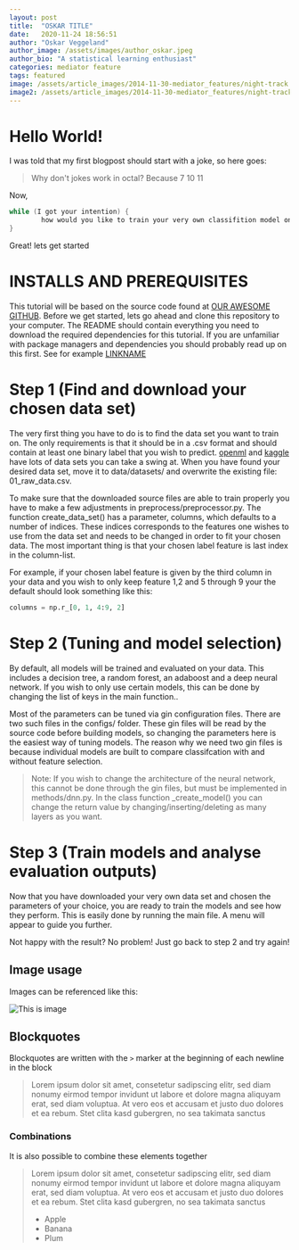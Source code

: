 ```yaml
---
layout: post
title:  "OSKAR TITLE"
date:   2020-11-24 18:56:51
author: "Oskar Veggeland"
author_image: /assets/images/author_oskar.jpeg
author_bio: "A statistical learning enthusiast"
categories: mediator feature
tags: featured
image: /assets/article_images/2014-11-30-mediator_features/night-track.JPG
image2: /assets/article_images/2014-11-30-mediator_features/night-track-mobile.JPG
---
```


# Hello World!
I was told that my first blogpost should start with a joke, so here goes:
>Why don't jokes work in octal? Because 7 10 11

Now,

```cpp
while (I got your intention) {
        how would you like to train your very own classifition model on the data set of your choosing?
}
```
Great! lets get started


# INSTALLS AND PREREQUISITES
This tutorial will be based on the source code found at [OUR AWESOME GITHUB](https://github.com/alexaor/tdt4173).
Before we get started, lets go ahead and clone this repository to your computer.
The README should contain everything you need to download the required dependencies for this tutorial. 
If you are unfamiliar with package managers and dependencies you should probably read up on this first. See for example [LINKNAME](https://www.dabapps.com/blog/introduction-to-pip-and-virtualenv-python/)


# Step 1 (Find and download your chosen data set)
The very first thing you have to do is to find the data set you want to train on. The only 
requirements is that it should be in a .csv format and should contain at least one binary label that you wish to predict.
[openml](https://www.openml.org/home) and [kaggle](https://www.kaggle.com/datasets) have lots of data sets you can take a swing at. 
When you have found your desired data set, move it to data/datasets/ and overwrite the existing file: 01_raw_data.csv.

To make sure that the downloaded source files are able to train properly you have to make a few adjustments in preprocess/preprocessor.py.
The function create_data_set() has a parameter, columns, which defaults to a number of indices. These indices corresponds to the features one wishes to use from the data set and needs to be changed in order to fit your chosen data.
The most important thing is that your chosen label feature is last index in the column-list.

For example, if your chosen label feature is given by the third column in your data and you wish to only keep feature 1,2 and 5 through 9 your the default should look something like this:
```python
columns = np.r_[0, 1, 4:9, 2]
```



# Step 2 (Tuning and model selection)
By default, all models will be trained and evaluated on your data. This includes a decision tree, a random forest, an adaboost and a deep neural network.
If you wish to only use certain models, this can be done by changing the list of keys in the main function..

Most of the parameters can be tuned via gin configuration files. There are two such files in the configs/ folder.
These gin files will be read by the source code before building models, so changing the parameters here is the easiest way of tuning models.
The reason why we need two gin files is because individual models are built to compare classifcation with and without feature selection. 

> Note: If you wish to change the architecture of the neural network, this cannot be done through the gin files, but must be implemented in methods/dnn.py.
In the class function _create_model() you can change the return value by changing/inserting/deleting as many layers as you want. 

# Step 3 (Train models and analyse evaluation outputs)
Now that you have downloaded your very own data set and chosen the parameters of your choice, you are ready to train the models and see how they perform.
This is easily done by running the main file. A menu will appear to guide you further.

Not happy with the result? No problem! Just go back to step 2 and try again!






## Image usage
Images can be referenced like this:

![This is image](/tdt4173/assets/images/author_alex.jpg)


## Blockquotes
Blockquotes are written with the `>` marker at the beginning of each newline in the block
>Lorem ipsum dolor sit amet, consetetur sadipscing elitr, sed diam nonumy eirmod tempor invidunt ut labore et dolore magna aliquyam erat, sed diam voluptua. At vero eos et accusam et justo duo dolores et ea rebum. Stet clita kasd gubergren, no sea takimata sanctus


### Combinations 
It is also possible to combine these elements together

>Lorem ipsum dolor sit amet, consetetur sadipscing elitr, sed diam nonumy eirmod tempor invidunt ut labore et dolore magna aliquyam erat, sed diam voluptua. At vero eos et accusam et justo duo dolores et ea rebum. Stet clita kasd gubergren, no sea takimata sanctus
>
> - Apple
> - Banana
> - Plum
